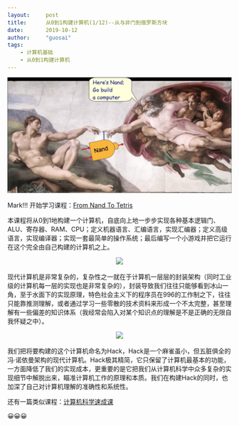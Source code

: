```yaml
---
layout:     post
title:      从0到1构建计算机(1/12)--从与非门到俄罗斯方块
date:       2019-10-12
author:     "guosai"
tags:
    - 计算机基础
    - 从0到1构建计算机
---
```


![adam_god_nand](/post_image/nand_start/adam_god_nand.png)

Mark!!! 开始学习课程：[From Nand To Tetris](https://www.nand2tetris.org/) 

本课程将从0到1地构建一个计算机，自底向上地一步步实现各种基本逻辑门、ALU、寄存器、RAM、CPU；定义机器语言、汇编语言，实现汇编器；定义高级语言，实现编译器；实现一套最简单的操作系统；最后编写一个小游戏并把它运行在这个完全由自己构建的计算机之上。
<center><img src="https://tva1.sinaimg.cn/large/0082zybpgy1gc0kvqha75j31140mcgn0.jpg" width="800"></center>

现代计算机是非常复杂的，复杂性之一就在于计算机一层层的封装架构（同时工业级的计算机每一层的实现也是非常复杂的），封装导致我们往往只能够看到冰山一角，至于水面下的实现原理，特色社会主义下的程序员在996的工作制之下，往往只能靠推测理解，或者通过学习一些零散的技术资料来形成一个不太完整，甚至理解有一些偏差的知识体系（我经常会陷入对某个知识点的理解是不是正确的无限自我怀疑之中）。
<center><img src="https://tva1.sinaimg.cn/large/0082zybply1gc0mo58x1fj30nq0w6467.jpg" width="300"></center>

我们把将要构建的这个计算机命名为Hack，Hack是一个麻雀虽小，但五脏俱全的冯·诺依曼架构的现代计算机。Hack极其精简，它只保留了计算机最基本的功能，一方面降低了我们的实现成本，更重要的是它把我们从计算机科学中众多复杂的实现细节中解脱出来，瞄准计算机工作的原理和本质。我们在构建Hack的同时，也加深了自己对计算机理解的准确性和系统性。

还有一篇类似课程：[计算机科学速成课](https://www.youtube.com/watch?v=WqrNphu6HaU&list=PLdYq_l3Bzf1elCyzIfx2JgHfSMTsWbnfg&index=1)

😀😀😀